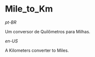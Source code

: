 # Mile_to_Km

_pt-BR_

Um conversor de Quilômetros para Milhas.

_en-US_

A Kilometers converter to Miles.
